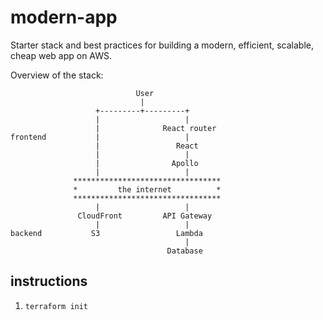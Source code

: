 modern-app
==========

Starter stack and best practices for building a modern, efficient, scalable,
cheap web app on AWS.

Overview of the stack:

	                            User
	                             |
	                   +---------+---------+
	                   |                   |
	                   |              React router
	frontend           |                   |
	                   |                 React
	                   |                   |
	                   |                Apollo
	                   |                   |
	              *********************************
	              *         the internet          *
	              *********************************
	                   |                   |
	               CloudFront         API Gateway
	                   |                   |
	backend           S3                 Lambda
	                                       |
	                                   Database

instructions
------------

1. `terraform init`
